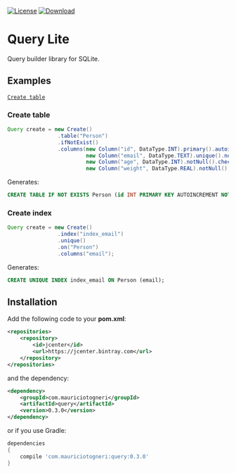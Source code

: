 [![License](https://img.shields.io/badge/license-MIT-green.svg)](https://github.com/mauriciotogneri/query-lite/blob/master/LICENSE.md)
[![Download](https://api.bintray.com/packages/mauriciotogneri/maven/querylite/images/download.svg)](https://bintray.com/mauriciotogneri/maven/querylite/_latestVersion)

# Query Lite
Query builder library for SQLite.

## Examples

[`Create table`](src/com/mauriciotogneri/query-lite/README.md#create-table)

### Create table

```java
Query create = new Create()
                .table("Person")
                .ifNotExist()
                .columns(new Column("id", DataType.INT).primary().autoincrement().notNull(),
                         new Column("email", DataType.TEXT).unique().notNull(),
                         new Column("age", DataType.INT).notNull().check("age >= 0"),
                         new Column("weight", DataType.REAL).notNull().check("weight >= 0"));
```

Generates:

```sql
CREATE TABLE IF NOT EXISTS Person (id INT PRIMARY KEY AUTOINCREMENT NOT NULL, email TEXT UNIQUE NOT NULL, age INT NOT NULL CHECK (age >= 0), weight REAL NOT NULL CHECK (weight >= 0));
```

### Create index

```java
Query create = new Create()
                .index("index_email")
                .unique()
                .on("Person")
                .columns("email");
```

Generates:

```sql
CREATE UNIQUE INDEX index_email ON Person (email);
```

## Installation

Add the following code to your **pom.xml**:

```xml
<repositories>
    <repository>
        <id>jcenter</id>
        <url>https://jcenter.bintray.com</url>
    </repository>
</repositories>
```

and the dependency:

```xml
<dependency>
    <groupId>com.mauriciotogneri</groupId>
    <artifactId>query</artifactId>
    <version>0.3.0</version>
</dependency>
```

or if you use Gradle:

```groovy
dependencies
{
    compile 'com.mauriciotogneri:query:0.3.0'
}
```